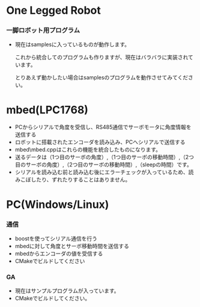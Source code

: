 One Legged Robot
================
### 一脚ロボット用プログラム

* 現在はsamplesに入っているものが動作します。

    これから統合してのプログラムも作りますが、現在はバラバラに実装されています。

    とりあえず動かしたい場合はsamplesのプログラムを動作させてみてください。


# mbed(LPC1768)
* PCからシリアルで角度を受信し、RS485通信でサーボモータに角度情報を送信する
* ロボットに搭載されたエンコーダを読み込み、PCへシリアルで送信する
* mbed\mbed.cppはこれらの機能を統合したものになります。
* 送るデータは（1つ目のサーボの角度）,（1つ目のサーボの移動時間）,（2つ目のサーボの角度）,（2つ目のサーボの移動時間）,（sleepの時間）です。
* シリアルを読み込む前と読み込む後にエラーチェックが入っているため、読みこぼしたり、ずれたりすることはありません。

# PC(Windows/Linux)
### 通信
* boostを使ってシリアル通信を行う
* mbedに対して角度とサーボ移動時間を送信する
* mbedからエンコーダの値を受信する
* CMakeでビルドしてください


### GA
* 現在はサンプルプログラムが入っています。
* CMakeでビルドしてください。
